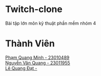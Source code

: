 # Twitch-clone
Bài tập lớn môn kỹ thuật phần mềm nhóm 4

# Thành Viên
<a href="">Phạm Quang Minh - 23010489</a>
<br>
<a href="">Nguyễn Văn Quang - 23011955</a>
<br>
<a href="">Lê Quang Đạt - </a>
